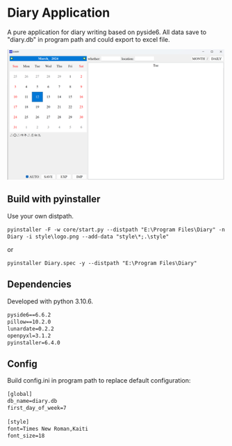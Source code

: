 # **Diary Application**
A pure application for diary writing based on pyside6.
All data save to "diary.db" in program path and could export to excel file.

<img src="diary.png" width="500" height="300">

## **Build with pyinstaller**
Use your own distpath.
```
pyinstaller -F -w core/start.py --distpath "E:\Program Files\Diary" -n Diary -i style\logo.png --add-data "style\*;.\style"
```
or
```
pyinstaller Diary.spec -y --distpath "E:\Program Files\Diary"
```

## **Dependencies**
Developed with python 3.10.6.
```
pyside6==6.6.2
pillow==10.2.0
lunardate=0.2.2
openpyxl=3.1.2
pyinstaller=6.4.0
```

## **Config**
Build config.ini in program path to replace default configuration:
```
[global]
db_name=diary.db
first_day_of_week=7

[style]
font=Times New Roman,Kaiti
font_size=18
```
